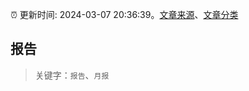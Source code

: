 :alarm_clock: 更新时间: 2024-03-07 20:36:39。[文章来源](/README.md)、[文章分类](/TAGS.md)

## 报告


> 关键字：`报告`、`月报`



